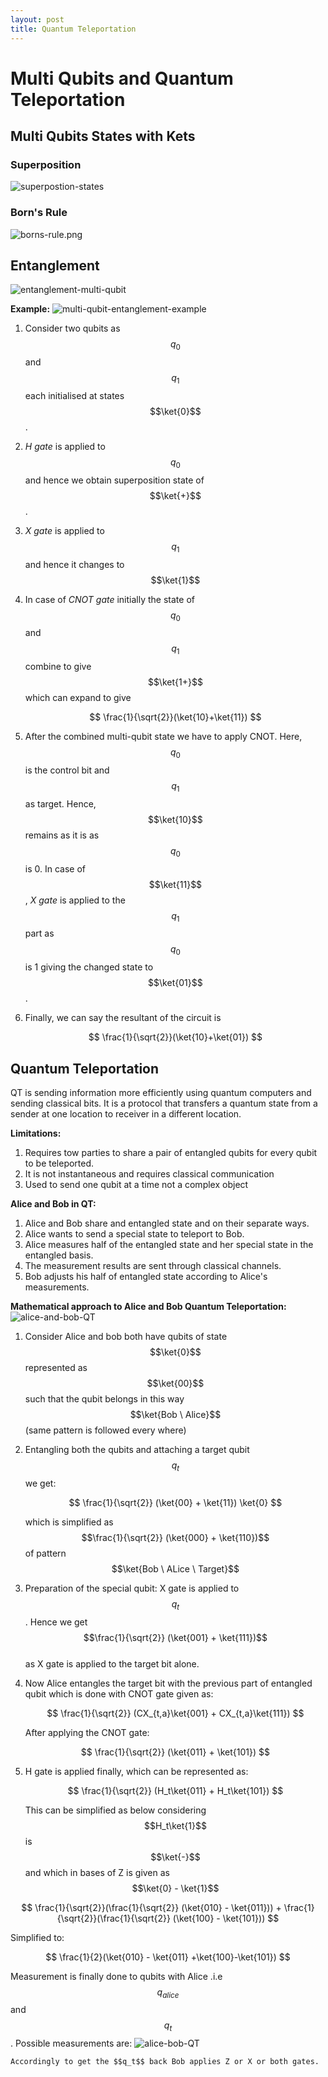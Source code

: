 ```yaml
---
layout: post
title: Quantum Teleportation
---
```

# Multi Qubits and Quantum Teleportation
## Multi Qubits States with Kets

### Superposition
![superpostion-states](../assets/images/superpostion_states.png)
### Born's Rule
![borns-rule.png](../assets/images/borns_rule.png)
## Entanglement
![entanglement-multi-qubit](../assets/images/entanglement_qt.png)

**Example:**
![multi-qubit-entanglement-example](../assets/images/multi_qubit_entanglement_example.png)

1. Consider two qubits as $$q_0$$ and $$q_1$$ each initialised at states $$\ket{0}$$.
2. *H gate* is applied to $$q_0$$ and hence we obtain superposition state of $$\ket{+}$$.
3. *X gate* is applied to $$q_1$$ and hence it changes to $$\ket{1}$$
4. In case of *CNOT gate* initially the state of $$q_0$$ and $$q_1$$ combine to give $$\ket{1+}$$ which can expand to give 
   
   $$
   \frac{1}{\sqrt{2}}(\ket{10}+\ket{11})
   $$
   
5. After the combined multi-qubit state we have to apply CNOT. Here, $$q_0$$ is the control bit and $$q_1$$ as target. Hence, $$\ket{10}$$ remains as it is as $$q_0$$ is 0. In case of $$\ket{11}$$, *X gate* is applied to the $$q_1$$part as $$q_0$$ is 1 giving the changed state to $$\ket{01}$$.
6. Finally, we can say the resultant of the circuit is 
   
   $$
   \frac{1}{\sqrt{2}}(\ket{10}+\ket{01})
   $$
   

## Quantum Teleportation
QT is sending information more efficiently using quantum computers and sending classical bits. It is a protocol that transfers a quantum state from a sender at one location to receiver
in a different location.

**Limitations:**
1. Requires tow parties to share a pair of entangled qubits for every qubit to be teleported.
2. It is not instantaneous and requires classical communication
3. Used to send one qubit at a time not a complex object

**Alice and Bob in QT:**
1. Alice and Bob share and entangled state and on their separate ways.
2. Alice wants to send a special state to teleport to Bob.
3. Alice measures half of the entangled state and her special state in the entangled basis. 
4. The measurement results are sent through classical channels.
5. Bob adjusts his half of entangled state according to Alice's measurements. 

**Mathematical approach to Alice and Bob Quantum Teleportation:**
![alice-and-bob-QT](../assets/images/alice_and_bob_quantum_teleportation.png)

1. Consider Alice and bob both have qubits of state $$\ket{0}$$ represented as $$\ket{00}$$ such that the qubit belongs in this way $$\ket{Bob \ Alice}$$ (same pattern is followed every where)
2. Entangling both the qubits and attaching a target qubit $$q_t$$ we get: 
   
   $$
   \frac{1}{\sqrt{2}} (\ket{00} + \ket{11}) \ket{0}
   $$
   
   which is simplified as $$\frac{1}{\sqrt{2}} (\ket{000} + \ket{110})$$of pattern $$\ket{Bob \ ALice \ Target}$$

3. Preparation of the special qubit: X gate is applied to $$q_t$$. Hence we get $$\frac{1}{\sqrt{2}} (\ket{001} + \ket{111})$$  
   as X gate is applied to the target bit alone.
1. Now Alice entangles the target bit with the previous part of entangled qubit which is done with CNOT gate given as: 
   
   $$
   \frac{1}{\sqrt{2}} (CX_{t,a}\ket{001} + CX_{t,a}\ket{111})
   $$
   
   After applying the CNOT gate:  
   
   $$
   \frac{1}{\sqrt{2}} (\ket{011} + \ket{101})
   $$
   

5. H gate is applied finally, which can be represented as:
   
   $$
   \frac{1}{\sqrt{2}} (H_t\ket{011} + H_t\ket{101})
   $$
   
   This can be simplified as below considering $$H_t\ket{1}$$ is $$\ket{-}$$ and which in bases of Z is given as $$\ket{0} - \ket{1}$$

$$
\frac{1}{\sqrt{2}}(\frac{1}{\sqrt{2}} (\ket{010} - \ket{011})) + \frac{1}{\sqrt{2}}(\frac{1}{\sqrt{2}} (\ket{100} - \ket{101}))
$$

Simplified to:

$$
\frac{1}{2}(\ket{010} - \ket{011} +\ket{100}-\ket{101})
$$


Measurement is finally done to qubits with Alice .i.e $$q_{alice}$$ and $$q_t$$. Possible measurements are:
   ![alice-bob-QT](../assets/images/alice_bob_QT.png)

	Accordingly to get the $$q_t$$ back Bob applies Z or X or both gates.
